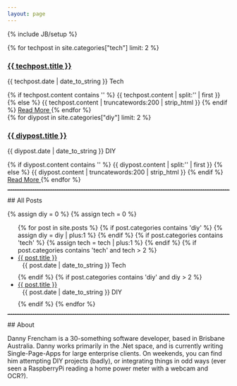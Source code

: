 ```yaml
---
layout: page
---
```

{% include JB/setup %}

<div>
<div class="fleft">
{% for techpost in site.categories["tech"] limit: 2 %}
<h3 class="post-title"><a href="{{techpost.url}}">{{ techpost.title }}</a></h3>
<p class="text-primary">{{ techpost.date | date_to_string }} 
	<span class="label label-success">Tech</span></p>
{% if techpost.content contains '<!--more-->' %}
{{ techpost.content | split:'<!--more-->' | first }}
{% else %}
{{ techpost.content | truncatewords:200 | strip_html }}
{% endif %}
<a href="{{ BASE_PATH }}{{ techpost.url }}" class="btn btn-default">
  Read More <span class="glyphicon glyphicon-arrow-right"></span>
</a>
{% endfor %}
</div>

<div class="fright">
{% for diypost in site.categories["diy"] limit: 2 %}
<h3 class="post-title"><a href="{{diypost.url}}" class="post-title">{{ diypost.title }}</a></h3>
<p class="text-primary">{{ diypost.date | date_to_string }}
<span class="label label-danger">DIY</span></p>
{% if diypost.content contains '<!--more-->' %}
{{ diypost.content | split:'<!--more-->' | first }}
{% else %}
{{ diypost.content | truncatewords:200 | strip_html }}
{% endif %}
<a href="{{ BASE_PATH }}{{ diypost.url }}" class="btn btn-default">
  Read More <span class="glyphicon glyphicon-arrow-right"></span>
</a>
{% endfor %}
</div>
</div>
<p style="clear:both;" />
<hr style="margin-top:5px;border-top: dashed 1px; border-color:#808080;">
## All Posts

{% assign diy = 0 %}
{% assign tech = 0 %}

<div class="recentposts">
<ul class="posts">
  {% for post in site.posts %}
  {% if post.categories contains 'diy' %}
    {% assign diy = diy | plus:1 %}
  {% endif %}
  {% if post.categories contains 'tech' %}
    {% assign tech = tech | plus:1 %}
  {% endif %}
  {% if post.categories contains 'tech' and tech > 2 %}
    <li> 
    	<a href="{{ BASE_PATH }}{{ post.url }}">{{ post.title }}</a> 
    	<div style="padding-left:10px;padding-bottom:10px;">
    		<span>{{ post.date | date_to_string }}</span>
			  <span class="label label-success">Tech</span>
    	</div>
    </li>
  {% endif %}
  {% if post.categories contains 'diy' and diy > 2 %}
    <li> 
      <a href="{{ BASE_PATH }}{{ post.url }}">{{ post.title }}</a> 
      <div style="padding-left:10px;padding-bottom:10px;">
        <span>{{ post.date | date_to_string }}</span>
        <span class="label label-danger">DIY</span>
      </div>
    </li>
  {% endif %}
  {% endfor %}
</ul>
</div>

<hr style="margin-top:5px;border-top: dashed 1px; border-color:#808080;">
## About

Danny Frencham is a 30-something software developer, based in Brisbane Australia. Danny works primarily in the .Net space, and is currently writing Single-Page-Apps for large enterprise clients. On weekends, you can find him attempting DIY projects (badly), or integrating things in odd ways (ever seen a RaspberryPi reading a home power meter with a webcam and OCR?).

